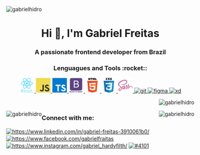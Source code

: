 <p align="left"> <img src="https://komarev.com/ghpvc/?username=gabrielhidro&label=Profile%20views&color=850080&style=flat-square" alt="gabrielhidro" /> </p>
<h1 align="center">Hi 👋, I'm Gabriel Freitas</h1>
<h3 align="center">A passionate frontend developer from Brazil</h3>


<h3 align="center">Lenguagues and  Tools :rocket::</h3>
<p align="center">
   <a href="https://reactjs.org/" target="_blank"> <img src="https://raw.githubusercontent.com/devicons/devicon/master/icons/react/react-original-wordmark.svg" alt="react" width="40" height="40"/> </a>
   <a href="https://developer.mozilla.org/en-US/docs/Web/JavaScript" target="_blank"> <img src="https://raw.githubusercontent.com/devicons/devicon/master/icons/javascript/javascript-original.svg" alt="javascript" width="40" height="40"/> </a> 
   <a href="https://www.typescriptlang.org/" target="_blank"> <img src="https://raw.githubusercontent.com/devicons/devicon/master/icons/typescript/typescript-original.svg" alt="typescript" width="40" height="40"/> </a> 
   <a href="https://getbootstrap.com" target="_blank"> <img src="https://raw.githubusercontent.com/devicons/devicon/master/icons/bootstrap/bootstrap-plain-wordmark.svg" alt="bootstrap" width="40" height="40"/> </a> 
   <a href="https://www.w3.org/html/" target="_blank"> <img src="https://raw.githubusercontent.com/devicons/devicon/master/icons/html5/html5-original-wordmark.svg" alt="html5" width="40" height="40"/> </a> 
   <a href="https://www.w3schools.com/css/" target="_blank"> <img src="https://raw.githubusercontent.com/devicons/devicon/master/icons/css3/css3-original-wordmark.svg" alt="css3" width="40" height="40"/> </a> 
   <a href="https://sass-lang.com" target="_blank"> <img src="https://raw.githubusercontent.com/devicons/devicon/master/icons/sass/sass-original.svg" alt="sass" width="40" height="40"/> </a> 
   <a href="https://git-scm.com/" target="_blank"> <img src="https://www.vectorlogo.zone/logos/git-scm/git-scm-icon.svg" alt="git" width="40" height="40"/> </a> 
   <a href="https://www.figma.com/" target="_blank"> <img src="https://www.vectorlogo.zone/logos/figma/figma-icon.svg" alt="figma" width="40" height="40"/> </a> 
   <a href="https://www.adobe.com/products/xd.html" target="_blank"> <img src="https://cdn.worldvectorlogo.com/logos/adobe-xd.svg" alt="xd" width="40" height="40"/> </a> </p>


<p>&nbsp;<img align="right" src="https://github-readme-stats.vercel.app/api?username=gabrielhidro&show_icons=true&theme=dracula&locale=en" alt="gabrielhidro" /></p>

<p><img align="right" src="https://github-readme-streak-stats.herokuapp.com/?user=gabrielhidro&theme=dark" alt="gabrielhidro" /></p>

<p><img align="left" src="https://github-readme-stats.vercel.app/api/top-langs?username=gabrielhidro&show_icons=true&theme=dracula&locale=en&layout=compact" alt="gabrielhidro" /></p>





















<h3 align="left">Connect with me:</h3>
<p align="left">
<a href="https://linkedin.com/in/https://www.linkedin.com/in/gabriel-freitas-3910061b0/" target="blank"><img align="center" src="https://raw.githubusercontent.com/rahuldkjain/github-profile-readme-generator/master/src/images/icons/Social/linked-in-alt.svg" alt="https://www.linkedin.com/in/gabriel-freitas-3910061b0/" height="30" width="40" /></a>
<a href="https://fb.com/https://www.facebook.com/gabrielfraitas" target="blank"><img align="center" src="https://raw.githubusercontent.com/rahuldkjain/github-profile-readme-generator/master/src/images/icons/Social/facebook.svg" alt="https://www.facebook.com/gabrielfraitas" height="30" width="40" /></a>
<a href="https://instagram.com/https://www.instagram.com/gabriel_hardyfilth/" target="blank"><img align="center" src="https://raw.githubusercontent.com/rahuldkjain/github-profile-readme-generator/master/src/images/icons/Social/instagram.svg" alt="https://www.instagram.com/gabriel_hardyfilth/" height="30" width="40" /></a>
<a href="https://discord.gg/#4101" target="blank"><img align="center" src="https://raw.githubusercontent.com/rahuldkjain/github-profile-readme-generator/master/src/images/icons/Social/discord.svg" alt="#4101" height="30" width="40" /></a>
</p>
